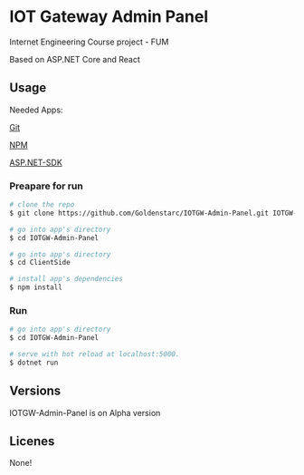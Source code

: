 # IOT Gateway Admin Panel
Internet Engineering Course project - FUM

Based on ASP.NET Core and React

## Usage 
Needed Apps:

[Git](https://git-scm.com/downloads)

[NPM](https://nodejs.org/en/download/)

[ASP.NET-SDK](https://dotnet.microsoft.com/download/dotnet-core/3.0)


### Preapare for run
``` bash
# clone the repo
$ git clone https://github.com/Goldenstarc/IOTGW-Admin-Panel.git IOTGW-Admin-Panel

# go into app's directory
$ cd IOTGW-Admin-Panel

# go into app's directory
$ cd ClientSide

# install app's dependencies
$ npm install
```

### Run

``` bash
# go into app's directory
$ cd IOTGW-Admin-Panel

# serve with hot reload at localhost:5000.
$ dotnet run
```

## Versions
IOTGW-Admin-Panel is on Alpha version


## Licenes 
None!